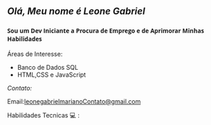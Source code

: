 *Olá, Meu nome é Leone Gabriel*
---------------------------------------------
<h3 style="font-family: 'open Sans', sans-serif;" ><sub>Sou um Dev Iniciante a Procura de Emprego e de Aprimorar Minhas Habilidades</h3>


Áreas de Interesse:
- Banco de Dados SQL
- HTML,CSS e JavaScript

  
*Contato:*

Email:leonegabrielmarianoContato@gmail.com


Habilidades Tecnicas &#x1F4BB;
:







  

